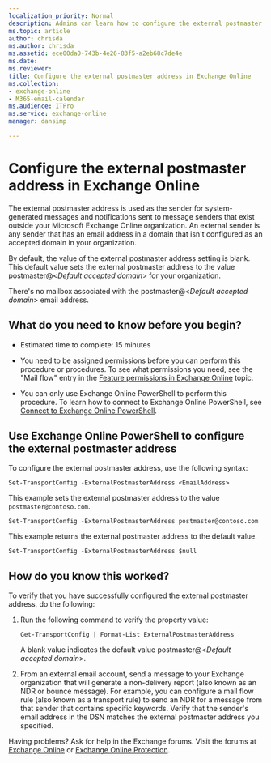 ```yaml
---
localization_priority: Normal
description: Admins can learn how to configure the external postmaster email address in Exchange Online.
ms.topic: article
author: chrisda
ms.author: chrisda
ms.assetid: ece00da0-743b-4e26-83f5-a2eb68c7de4e
ms.date: 
ms.reviewer: 
title: Configure the external postmaster address in Exchange Online
ms.collection: 
- exchange-online
- M365-email-calendar
ms.audience: ITPro
ms.service: exchange-online
manager: dansimp

---
```


# Configure the external postmaster address in Exchange Online

The external postmaster address is used as the sender for system-generated messages and notifications sent to message senders that exist outside your Microsoft Exchange Online organization. An external sender is any sender that has an email address in a domain that isn't configured as an accepted domain in your organization.

By default, the value of the external postmaster address setting is blank. This default value sets the external postmaster address to the value postmaster@\<_Default accepted domain_\> for your organization.

There's no mailbox associated with the postmaster@\<_Default accepted domain_\> email address.

## What do you need to know before you begin?

- Estimated time to complete: 15 minutes

- You need to be assigned permissions before you can perform this procedure or procedures. To see what permissions you need, see the "Mail flow" entry in the [Feature permissions in Exchange Online](../permissions-exo/feature-permissions.md) topic.

- You can only use Exchange Online PowerShell to perform this procedure. To learn how to connect to Exchange Online PowerShell, see [Connect to Exchange Online PowerShell](https://go.microsoft.com/fwlink/p/?linkid=396554).


## Use Exchange Online PowerShell to configure the external postmaster address

To configure the external postmaster address, use the following syntax:

```
Set-TransportConfig -ExternalPostmasterAddress <EmailAddress>
```

This example sets the external postmaster address to the value `postmaster@contoso.com`.

```
Set-TransportConfig -ExternalPostmasterAddress postmaster@contoso.com
```

This example returns the external postmaster address to the default value.

```
Set-TransportConfig -ExternalPostmasterAddress $null
```

## How do you know this worked?

To verify that you have successfully configured the external postmaster address, do the following:

1. Run the following command to verify the property value:

   ```
   Get-TransportConfig | Format-List ExternalPostmasterAddress
   ```

   A blank value indicates the default value postmaster@\<_Default accepted domain_\>.

2. From an external email account, send a message to your Exchange organization that will generate a non-delivery report (also known as an NDR or bounce message). For example, you can configure a mail flow rule (also known as a transport rule) to send an NDR for a message from that sender that contains specific keywords. Verify that the sender's email address in the DSN matches the external postmaster address you specified.

Having problems? Ask for help in the Exchange forums. Visit the forums at [Exchange Online](https://go.microsoft.com/fwlink/p/?linkId=267542) or [Exchange Online Protection](https://go.microsoft.com/fwlink/p/?linkId=285351).

